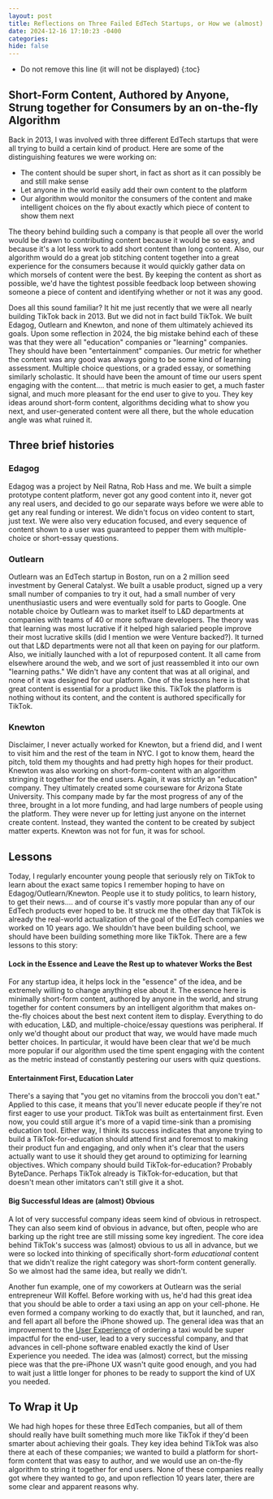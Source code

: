 ```yaml
---
layout: post
title: Reflections on Three Failed EdTech Startups, or How we (almost) Invented TikTok in 2013
date: 2024-12-16 17:10:23 -0400
categories: 
hide: false
---
```


* Do not remove this line (it will not be displayed)
{:toc}

## Short-Form Content, Authored by Anyone, Strung together for Consumers by an on-the-fly Algorithm

Back in 2013, I was involved with three different EdTech startups that were all trying to build a certain kind of
product.  Here are some of the distinguishing features we were working on:
- The content should be super short, in fact as short as it can possibly be and still make sense
- Let anyone in the world easily add their own content to the platform
- Our algorithm would monitor the consumers of the content and make intelligent choices on the fly
about exactly which piece of content to show them next

The theory behind building such a company is that people all over the world would be drawn to contributing content
because it would be so easy, and because it's a lot less work to add short content than long content.
Also, our algorithm would do a great job stitching content together into a great experience for the
consumers because it would quickly gather data on which morsels of content were the best.  By
keeping the content as short as possible, we'd have the tightest possible feedback loop between showing
someone a piece of content and identifying whether or not it was any good.

Does all this sound familiar? It hit me just recently that we were all nearly building TikTok back in 2013.
But we did not in fact build TikTok.  We built Edagog, Outlearn and Knewton, and none of them ultimately achieved its goals.
Upon some reflection in 2024, the big mistake behind each of these was that they were all "education" companies
or "learning" companies.  They should have been "entertainment" companies.
Our metric for whether the content was any good was always going to be some kind of learning assessment.  Multiple
choice questions, or a graded essay, or something similarly scholastic.  It should have been the amount of time our users
spent engaging with the content.... that metric is much easier to get, a much faster signal, and much more pleasant
for the end user to give to you.
They key ideas around short-form content, algorithms deciding what to show you next, and user-generated content were
all there, but the whole education angle was what ruined it.

## Three brief histories
### Edagog
Edagog was a project by Neil Ratna, Rob Hass and me.  We built a simple prototype content platform, never got any
good content into it, never got any real users, and decided to go our separate ways before we were able to get
any real funding or interest.  We didn't focus on video content to start, just text.  We were also very education
focused, and every sequence of content shown to a user was guaranteed to pepper them with multiple-choice or
short-essay questions.

### Outlearn
Outlearn was an EdTech startup in Boston, run on a 2 million seed investment by General Catalyst.  We built a usable
product, signed up a very small number of companies to try it out, had a small number of very unenthusiastic users
and were eventually sold for parts to Google.  One notable choice by Outlearn was to market itself to L&D departments
at companies with teams of 40 or more software developers.  The theory was that learning was most lucrative if it
helped high salaried people improve their most lucrative skills (did I mention we were Venture backed?).  It turned out
that L&D departments were not all that keen on paying for our platform.  Also, we initially launched with a lot
of repurposed content.  It all came from elsewhere around the web, and we sort of just reassembled it into our
own "learning paths."  We didn't have any content that was at all original, and none of it was designed for our
platform.  One of the lessons here is that great content is essential for a product like this.  TikTok the platform
is nothing without its content, and the content is authored specifically for TikTok.

### Knewton
Disclaimer, I never actually worked for Knewton, but a friend did, and I went to visit him and the rest of the team in NYC.
I got to know them, heard the pitch, told them my thoughts and had pretty high hopes for their product. 
Knewton was also working on short-form-content with an algorithm stringing it together for
the end users.  Again, it was strictly an "education" company.  They ultimately created some courseware for
Arizona State University.  This company made by far the most progress of any of the three, brought in a lot more
funding, and had large numbers of people using the platform.  They were never up for letting
just anyone on the internet create content.  Instead, they wanted the content to be created by subject matter experts.
Knewton was not for fun, it was for school.

## Lessons
Today, I regularly encounter young people that seriously rely on TikTok to learn about the exact same topics
I remember hoping to have on Edagog/Outlearn/Knewton.  People use it to study politics, to learn history, to
get their news.... and of course it's vastly more popular than any of our EdTech products ever hoped to be.  It struck me the other
day that TikTok is already the real-world actualization of the goal of the EdTech companies we worked on 10 years ago.
We shouldn't have been building school, we should have been building something more like TikTok.
There are a few lessons to this story:

#### Lock in the Essence and Leave the Rest up to whatever Works the Best
For any startup idea, it helps lock in the "essence" of the idea, and be extremely willing to change anything else
about it.  The essence here is minimally short-form content, authored by anyone in the world, and strung together
for content consumers by an intelligent algorithm that makes on-the-fly choices about the best next content item
to display.  Everything to do with education, L&D, and multiple-choice/essay questions was peripheral.  If only
we'd thought about our product that way, we would have made much better choices. In particular, it would have been
clear that we'd be much more popular if our algorithm used the time spent engaging with the content as the metric
instead of constantly pestering our users with quiz questions.

#### Entertainment First, Education Later
There's a saying that "you get no vitamins from the broccoli you don't eat."  Applied to this case, it means
that you'll never educate people if they're not first eager to use your product.  TikTok was built as entertainment first.
Even now, you could still argue it's more of a vapid time-sink than a promising education tool.  Either way,
I think its success indicates that anyone trying to build a TikTok-for-education
should attend first and foremost to making their product fun and engaging, and only when it's clear that the users
actually want to use it should they get around to optimizing for learning objectives.  Which company should build
TikTok-for-education?  Probably ByteDance.  Perhaps TikTok already is TikTok-for-education, but that doesn't mean
other imitators can't still give it a shot.

#### Big Successful Ideas are (almost) Obvious
A lot of very successful company ideas seem kind of obvious in retrospect. They can also seem kind of obvious in advance,
but often, people who are barking up the right tree are still missing some key ingredient.  The core idea behind TikTok's
success was (almost) obvious to us all in advance, but we were so locked into thinking of specifically short-form *educational*
content that we didn't realize the right category was short-form content generally.  So we almost
had the same idea, but really we didn't.

Another fun example, one of my coworkers at Outlearn was the serial entrepreneur Will Koffel.  Before working with us, he'd had this great idea
that you should be able to order a taxi using an app on your cell-phone.  He even formed a company working to do exactly
that, but it launched, and ran, and fell apart all before the iPhone showed up.  The general idea was that
an improvement to the [User Experience](/2024/12/12/shifts.html) of ordering a taxi would be super impactful for the end-user,
lead to a very successful company, and that advances in cell-phone software enabled exactly the kind of User Experience you needed.
The idea was (almost) correct, but the missing piece was that the pre-iPhone UX wasn't quite good enough, and you had to wait just a little
longer for phones to be ready to support the kind of UX you needed.

## To Wrap it Up
We had high hopes for these three EdTech companies, but all of them should really have built something much
more like TikTok if they'd been smarter about achieving their goals.  They key idea behind TikTok was also there
at each of these companies; we wanted to build a platform for short-form content that was easy to author, and we would
use an on-the-fly algorithm to string it together for end users. None of these companies really got where they wanted to go,
and upon reflection 10 years later, there are some clear and apparent reasons why.

